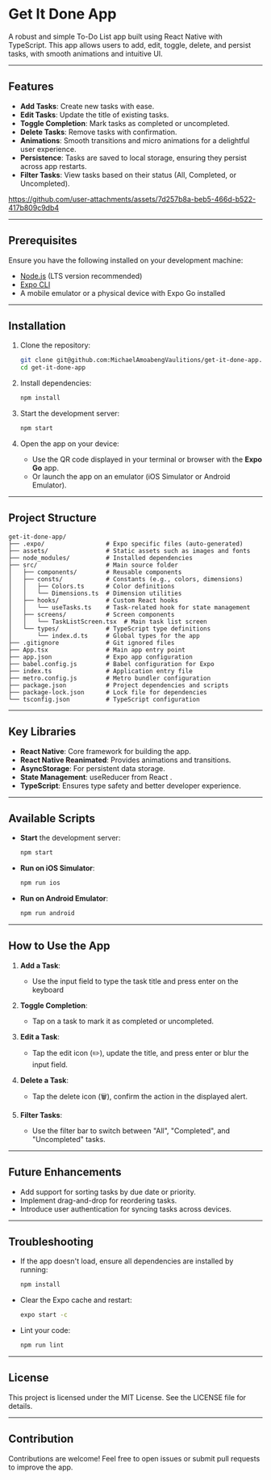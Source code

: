 # Get It Done App

A robust and simple To-Do List app built using React Native with TypeScript. This app allows users to add, edit, toggle, delete, and persist tasks, with smooth animations and intuitive UI.

---

## Features

- **Add Tasks**: Create new tasks with ease.
- **Edit Tasks**: Update the title of existing tasks.
- **Toggle Completion**: Mark tasks as completed or uncompleted.
- **Delete Tasks**: Remove tasks with confirmation.
- **Animations**: Smooth transitions and micro animations for a delightful user experience.
- **Persistence**: Tasks are saved to local storage, ensuring they persist across app restarts.
- **Filter Tasks**: View tasks based on their status (All, Completed, or Uncompleted).
  
https://github.com/user-attachments/assets/7d257b8a-beb5-466d-b522-417b809c9db4

---

## Prerequisites

Ensure you have the following installed on your development machine:

- [Node.js](https://nodejs.org/) (LTS version recommended)
- [Expo CLI](https://docs.expo.dev/get-started/installation/)
- A mobile emulator or a physical device with Expo Go installed

---

## Installation

1. Clone the repository:
   ```bash
   git clone git@github.com:MichaelAmoabengVaulitions/get-it-done-app.git
   cd get-it-done-app
   ```

2. Install dependencies:
   ```bash
   npm install
   ```

3. Start the development server:
   ```bash
   npm start
   ```

4. Open the app on your device:
   - Use the QR code displayed in your terminal or browser with the **Expo Go** app.
   - Or launch the app on an emulator (iOS Simulator or Android Emulator).

---

## Project Structure

```plaintext
get-it-done-app/
├── .expo/                 # Expo specific files (auto-generated)
├── assets/                # Static assets such as images and fonts
├── node_modules/          # Installed dependencies
├── src/                   # Main source folder
│   ├── components/        # Reusable components
│   ├── consts/            # Constants (e.g., colors, dimensions)
│   │   ├── Colors.ts      # Color definitions
│   │   └── Dimensions.ts  # Dimension utilities
│   ├── hooks/             # Custom React hooks
│   │   └── useTasks.ts    # Task-related hook for state management
│   ├── screens/           # Screen components
│   │   └── TaskListScreen.tsx  # Main task list screen
│   └── types/             # TypeScript type definitions
│       └── index.d.ts     # Global types for the app
├── .gitignore             # Git ignored files
├── App.tsx                # Main app entry point
├── app.json               # Expo app configuration
├── babel.config.js        # Babel configuration for Expo
├── index.ts               # Application entry file
├── metro.config.js        # Metro bundler configuration
├── package.json           # Project dependencies and scripts
├── package-lock.json      # Lock file for dependencies
└── tsconfig.json          # TypeScript configuration
```

---

## Key Libraries

- **React Native**: Core framework for building the app.
- **React Native Reanimated**: Provides animations and transitions.
- **AsyncStorage**: For persistent data storage.
- **State Management**: useReducer from React .
- **TypeScript**: Ensures type safety and better developer experience.

---

## Available Scripts

- **Start** the development server:
  ```bash
  npm start
  ```

- **Run on iOS Simulator**:
  ```bash
  npm run ios
  ```

- **Run on Android Emulator**:
  ```bash
  npm run android
  ```
---

## How to Use the App

1. **Add a Task**:
   - Use the input field to type the task title and press enter on the keyboard 

2. **Toggle Completion**:
   - Tap on a task to mark it as completed or uncompleted.

3. **Edit a Task**:
   - Tap the edit icon (✏️), update the title, and press enter or blur the input field.

4. **Delete a Task**:
   - Tap the delete icon (🗑️), confirm the action in the displayed alert.

5. **Filter Tasks**:
   - Use the filter bar to switch between "All", "Completed", and "Uncompleted" tasks.

---

## Future Enhancements

- Add support for sorting tasks by due date or priority.
- Implement drag-and-drop for reordering tasks.
- Introduce user authentication for syncing tasks across devices.

---

## Troubleshooting

- If the app doesn't load, ensure all dependencies are installed by running:
  ```bash
  npm install
  ```

- Clear the Expo cache and restart:
  ```bash
  expo start -c
  ```
- Lint your code:
  ```bash
  npm run lint
  ```
---

## License

This project is licensed under the MIT License. See the LICENSE file for details.

---

## Contribution

Contributions are welcome! Feel free to open issues or submit pull requests to improve the app.

